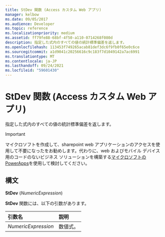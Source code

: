 ```yaml
---
title: StDev 関数 (Access カスタム Web アプリ)
manager: kelbow
ms.date: 09/05/2017
ms.audience: Developer
ms.topic: reference
ms.localizationpriority: medium
ms.assetid: ff79fe88-68bf-4f50-a110-0714268f080d
description: 指定した式内のすべての値の統計標準偏差を返します。
ms.openlocfilehash: 113453f749265acab81def3dc6f9fb0f65e0c6ce
ms.sourcegitcommit: a1d9041c20256616c9c183f7d1049142a7ac6991
ms.translationtype: MT
ms.contentlocale: ja-JP
ms.lasthandoff: 09/24/2021
ms.locfileid: "59601430"
---
```

# <a name="stdev-function-access-custom-web-app"></a>StDev 関数 (Access カスタム Web アプリ)

指定した式内のすべての値の統計標準偏差を返します。
  
> [!IMPORTANT]
> マイクロソフトを作成して、sharepoint web アプリケーションのアクセスを使用して不要になったをお勧めします。代わりに、web およびモバイル デバイス用のコードのないビジネス ソリューションを構築する[マイクロソフトの PowerApps](https://powerapps.microsoft.com/en-us/)を使用して検討してください。 
  
## <a name="syntax"></a>構文

 **StDev** (*NumericExpression*) 
  
**StDev** 関数には、以下の引数があります。 
  
|**引数名**|**説明**|
|:-----|:-----|
| *NumericExpression*  <br/> |数値式。  <br/> |
   

